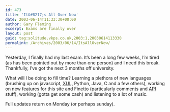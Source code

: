 ```yaml
---
id: 473
title: 'It&#8217;s All Over Now'
date: 2003-06-14T11:33:30+00:00
author: Gary Fleming
excerpt: Exams are finally over
layout: post
guid: tag:solitude.vkps.co.uk,2003:1,20030614113330
permalink: /Archives/2003/06/14/ItsAllOverNow/
---
```

Yesterday, I finally had my last exam. It&#8217;s been a long few weeks, I&#8217;m tired (as has been pointed out by more than one person) and I need this break. Thankfully, I&#8217;ve got the next 3 months off university.

What will I be doing to fill time? Learning a plethora of new languages (brushing up on javascript, <acronym title="Extensible User Interface Language">XUL</acronym>, Python, Java, C and a few others), working on new features for this site and Finetto (particularly comments and <acronym title="Application Interface">API</acronym> stuff), working (gotta get some cash) and listening to a lot of music.

Full updates return on Monday (or perhaps sunday).